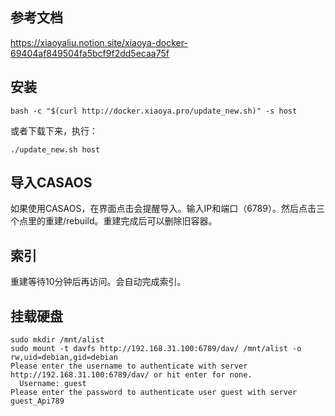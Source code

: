 ## 参考文档
https://xiaoyaliu.notion.site/xiaoya-docker-69404af849504fa5bcf9f2dd5ecaa75f

## 安装
```shell
bash -c "$(curl http://docker.xiaoya.pro/update_new.sh)" -s host
```
或者下载下来，执行：
```shell
./update_new.sh host
```
## 导入CASAOS
如果使用CASAOS，在界面点击会提醒导入。输入IP和端口（6789）。然后点击三个点里的重建/rebuild。重建完成后可以删除旧容器。

## 索引
重建等待10分钟后再访问。会自动完成索引。

## 挂载硬盘
```shell
sudo mkdir /mnt/alist
sudo mount -t davfs http://192.168.31.100:6789/dav/ /mnt/alist -o rw,uid=debian,gid=debian
Please enter the username to authenticate with server
http://192.168.31.100:6789/dav/ or hit enter for none.
  Username: guest
Please enter the password to authenticate user guest with server
guest_Api789
```
